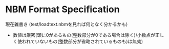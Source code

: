 NBM Format Specification
========================
現在雑書き (test/loadtext.nbmを見れば何となく分かるかも)
* 数値は厳密(頭に0があるもの(整数部分が0である場合は除く)/小数点が正しく使われていないもの(整数部分が省略されているものも)は無効)